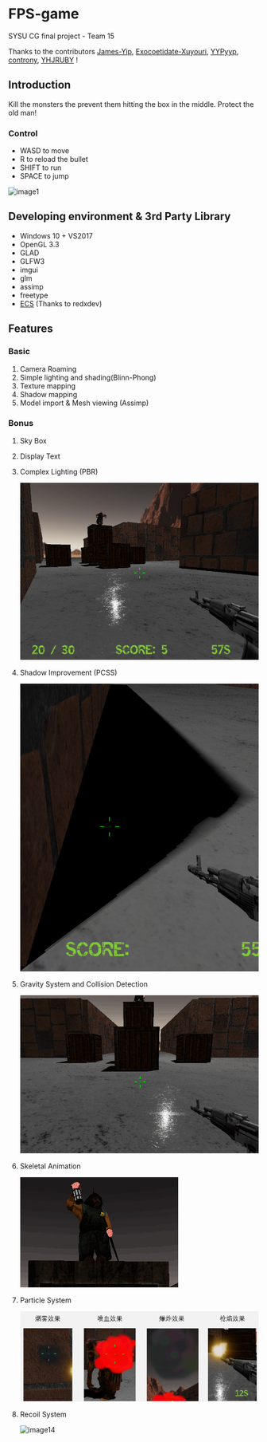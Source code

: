 # FPS-game

SYSU CG final project - Team 15

Thanks to the contributors [James-Yip](https://github.com/James-Yip), [Exocoetidate-Xuyouri](https://github.com/Exocoetidate-Xuyouri), [YYPyyp](https://github.com/YYPyyp), [controny](https://github.com/controny), [YHJRUBY](https://github.com/YHJRUBY) !

## Introduction

Kill the monsters the prevent them hitting the box in the middle. Protect the old man!

### Control

* WASD to move
* R to reload the bullet
* SHIFT to run
* SPACE to jump

![image1](./assets/image1.gif)

## Developing environment & 3rd Party Library

* Windows 10 + VS2017
* OpenGL 3.3
* GLAD
* GLFW3
* imgui
* glm
* assimp
* freetype
* [ECS](https://github.com/redxdev/ECS) (Thanks to redxdev)

## Features 

### Basic

1. Camera Roaming
2. Simple lighting and shading(Blinn-Phong)
3. Texture mapping
4. Shadow mapping
5. Model import & Mesh viewing (Assimp) 

### Bonus

1. Sky Box 

2. Display Text

3. Complex Lighting (PBR) 

   ![image8](./assets/image8.png)

4. Shadow Improvement (PCSS)

   ![image19](./assets/image19.png)

5. Gravity System and Collision Detection

   ![image9](./assets/image9.gif)

6. Skeletal Animation

   ![image13](./assets/image13.gif)

7. Particle System 

   ![particle](./assets/particle.PNG)

8. Recoil System

   ![image14](./assets/image14.gif)
